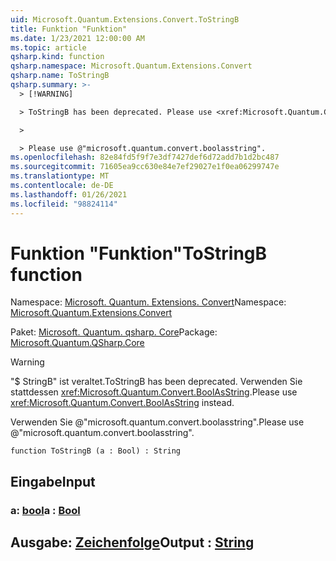 ```yaml
---
uid: Microsoft.Quantum.Extensions.Convert.ToStringB
title: Funktion "Funktion"
ms.date: 1/23/2021 12:00:00 AM
ms.topic: article
qsharp.kind: function
qsharp.namespace: Microsoft.Quantum.Extensions.Convert
qsharp.name: ToStringB
qsharp.summary: >-
  > [!WARNING]

  > ToStringB has been deprecated. Please use <xref:Microsoft.Quantum.Convert.BoolAsString> instead.

  >

  > Please use @"microsoft.quantum.convert.boolasstring".
ms.openlocfilehash: 82e84fd5f9f7e3df7427def6d72add7b1d2bc487
ms.sourcegitcommit: 71605ea9cc630e84e7ef29027e1f0ea06299747e
ms.translationtype: MT
ms.contentlocale: de-DE
ms.lasthandoff: 01/26/2021
ms.locfileid: "98824114"
---
```

# <a name="tostringb-function"></a><span data-ttu-id="7b1a6-102">Funktion "Funktion"</span><span class="sxs-lookup"><span data-stu-id="7b1a6-102">ToStringB function</span></span>

<span data-ttu-id="7b1a6-103">Namespace: [Microsoft. Quantum. Extensions. Convert](xref:Microsoft.Quantum.Extensions.Convert)</span><span class="sxs-lookup"><span data-stu-id="7b1a6-103">Namespace: [Microsoft.Quantum.Extensions.Convert](xref:Microsoft.Quantum.Extensions.Convert)</span></span>

<span data-ttu-id="7b1a6-104">Paket: [Microsoft. Quantum. qsharp. Core](https://nuget.org/packages/Microsoft.Quantum.QSharp.Core)</span><span class="sxs-lookup"><span data-stu-id="7b1a6-104">Package: [Microsoft.Quantum.QSharp.Core](https://nuget.org/packages/Microsoft.Quantum.QSharp.Core)</span></span>


> [!WARNING]
> <span data-ttu-id="7b1a6-105">"$ StringB" ist veraltet.</span><span class="sxs-lookup"><span data-stu-id="7b1a6-105">ToStringB has been deprecated.</span></span> <span data-ttu-id="7b1a6-106">Verwenden Sie stattdessen <xref:Microsoft.Quantum.Convert.BoolAsString>.</span><span class="sxs-lookup"><span data-stu-id="7b1a6-106">Please use <xref:Microsoft.Quantum.Convert.BoolAsString> instead.</span></span>
>
> <span data-ttu-id="7b1a6-107">Verwenden Sie @"microsoft.quantum.convert.boolasstring".</span><span class="sxs-lookup"><span data-stu-id="7b1a6-107">Please use @"microsoft.quantum.convert.boolasstring".</span></span>



```qsharp
function ToStringB (a : Bool) : String
```


## <a name="input"></a><span data-ttu-id="7b1a6-108">Eingabe</span><span class="sxs-lookup"><span data-stu-id="7b1a6-108">Input</span></span>

### <a name="a--bool"></a><span data-ttu-id="7b1a6-109">a: [bool](xref:microsoft.quantum.lang-ref.bool)</span><span class="sxs-lookup"><span data-stu-id="7b1a6-109">a : [Bool](xref:microsoft.quantum.lang-ref.bool)</span></span>





## <a name="output--string"></a><span data-ttu-id="7b1a6-110">Ausgabe: [Zeichenfolge](xref:microsoft.quantum.lang-ref.string)</span><span class="sxs-lookup"><span data-stu-id="7b1a6-110">Output : [String](xref:microsoft.quantum.lang-ref.string)</span></span>

